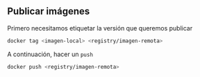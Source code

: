 ## Publicar imágenes

Primero necesitamos etiquetar la versión que queremos publicar

```bash
docker tag <imagen-local> <registry/imagen-remota>
```

A continuación, hacer un `push`

```bash
docker push <registry/imagen-remota>
```

